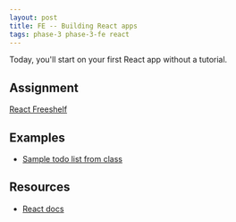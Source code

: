 ```yaml
---
layout: post
title: FE -- Building React apps
tags: phase-3 phase-3-fe react
---
```


Today, you'll start on your first React app without a tutorial.

## Assignment

[React Freeshelf](https://classroom.github.com/a/AR_2Sz_r)

## Examples

- [Sample todo list from class](https://github.com/momentum-team-4/example--react-todolist)

## Resources

- [React docs](https://reactjs.org/docs/getting-started.html)
